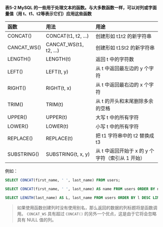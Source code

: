 **表5-2 MySQL 的一些用于处理文本的函数。与大多数函数一样，可以对列或字面量值（用 t、t1、t2等表示它们）应用这些函数**

| 函数 | 用法 | 用途 |
| :- | :- | :- |
| CONCAT() | CONCAT(t1, t2, ...) | 创建形如 t1t2 的新字符串 |
| CANCAT_WS() | CANCAT_WS(t1, t2, ...) | 创建形如 t1St2 的新字符串 |
| LENGTH() | LENGTH(t) |返回 t 中的字符数 |
| LEFT() | LEFT(t, y) | 从 t 中返回最左边的 y 个字符 |
| RIGHT() | RIGHT(t, x) | 从 t 中返回最右边的 x 个字符 |
| TRIM() | TRIM(t) | 从 t 的开头和末尾删除多余的空格 |
| UPPER() | UPPER(t) | 大写 t 中的所有字符 |
| LOWER() | LOWER(t) | 小写 t 中的所有字符 |
| REPLACE() | REPLACE(t) | 把 t1 字符串中的 t2 替换成 t3 |
| SUBSTRING() | SUBSTRING(t, x, y) | 从 t 中返回开始于 x 的 y 个字符（索引从 1 开始） |

例如：

```sql
SELECT CONCAT(first_name, ' ', last_name) FROM users;

SELECT CONCAT(first_name, ' ', last_name) AS name FROM users ORDER BY name;

SELECT LENGTH(last_name) AS L, last_name FROM users ORDER BY l DESC LIMIT 1;
```

> 如果使用函数创建列时没有使用别名，那么返回的数据的列标题将是函数调用。
> `CONCAT_WS` 具有超过 `CONCAT()` 的另外一个优点，这是由于它将会忽略具有 NULL 值的列。
